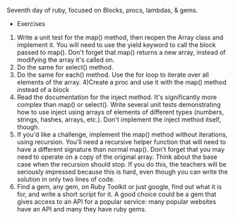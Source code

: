 Seventh day of ruby, focused on Blocks, procs, lambdas, & gems. 

+ Exercises

1) Write a unit test for the map() method, then reopen the Array class and implement it. You will need to use the yield keyword to call the block passed to map(). Don't forget that map() returns a new array, instead of modifying the array it's called on.
2) Do the same for select() method.
3) Do the same for each() method. Use the for loop to iterate over all elements of the array.
4)Create a proc and use it with the map() method instead of a block
5) Read the documentation for the inject method. It's significantly more complex than map() or select(). Write several unit tests demonstrating how to use inject using arrays of elements of different types (numbers, strings, hashes, arrays, etc.). Don't implement the inject method itself, though.
6) If you'd like a challenge, implement the map() method without iterations, using recursion. You'll need a recursive helper function that will need to have a different signature than normal map(). Don't forget that you may need to operate on a copy of the original array. Think about the base case when the recursion should stop. If you do this, the teachers will be seriously impressed because this is hard, even though you can write the solution in only two lines of code.
7) Find a gem, any gem, on Ruby Toolkit or just google, find out what it is for, and write a short script for it. A good choice could be a gem that gives access to an API for a popular service: many popular websites have an API and many they have ruby gems.